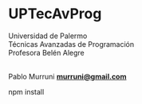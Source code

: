 # UPTecAvProg
Universidad de Palermo <br />
Técnicas Avanzadas de Programación <br />
Profesora Belén Alegre <br /><br />

Pablo Murruni <b><murruni@gmail.com></b>

npm install

